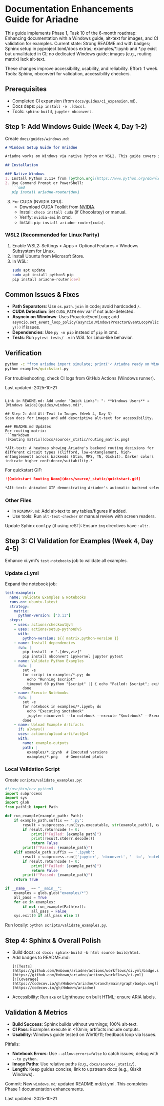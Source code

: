# Documentation Enhancements Guide for Ariadne

This guide implements Phase 1, Task 10 of the 6-month roadmap: Enhancing documentation with a Windows guide, alt-text for images, and CI validation for examples. Current state: Strong README.md with badges; Sphinx setup in pyproject.toml/docs extras; examples/*.ipynb and *.py exist but unvalidated in CI; no dedicated Windows guide; images (e.g., routing matrix) lack alt-text.

These changes improve accessibility, usability, and reliability. Effort: 1 week. Tools: Sphinx, nbconvert for validation, accessibility checkers.

## Prerequisites
- Completed CI expansion (from `docs/guides/ci_expansion.md`).
- Docs deps: `pip install -e .[docs]`.
- Tools: `sphinx-build`, `jupyter nbconvert`.

## Step 1: Add Windows Guide (Week 4, Day 1-2)
Create `docs/guides/windows.md`:

```markdown
# Windows Setup Guide for Ariadne

Ariadne works on Windows via native Python or WSL2. This guide covers installation, common issues, and best practices.

## Installation

### Native Windows
1. Install Python 3.11+ from [python.org](https://www.python.org/downloads/windows/).
2. Use Command Prompt or PowerShell:
   ```cmd
   pip install ariadne-router[dev]
   ```
3. For CUDA (NVIDIA GPU):
   - Download CUDA Toolkit from [NVIDIA](https://developer.nvidia.com/cuda-downloads).
   - Install: `choco install cuda` (if Chocolatey) or manual.
   - Verify: `nvidia-smi` in cmd.
   - Install: `pip install ariadne-router[cuda]`.

### WSL2 (Recommended for Linux Parity)
1. Enable WSL2: Settings > Apps > Optional Features > Windows Subsystem for Linux.
2. Install Ubuntu from Microsoft Store.
3. In WSL:
   ```bash
   sudo apt update
   sudo apt install python3-pip
   pip install ariadne-router[dev]
   ```

## Common Issues & Fixes
- **Path Separators**: Use `os.path.join` in code; avoid hardcoded `/`.
- **CUDA Detection**: Set `CUDA_PATH` env var if not auto-detected.
- **Asyncio on Windows**: Uses ProactorEventLoop; add `asyncio.set_event_loop_policy(asyncio.WindowsProactorEventLoopPolicy())` if issues.
- **Dependencies**: Use `py -m pip` instead of `pip` in cmd.
- **Tests**: Run `pytest tests/ -v` in WSL for Linux-like behavior.

## Verification
```cmd
python -c "from ariadne import simulate; print('✓ Ariadne ready on Windows!')"
python examples/quickstart.py
```

For troubleshooting, check CI logs from GitHub Actions (Windows runner).

Last updated: 2025-10-21
```

Link in README.md: Add under "Quick Links": "- **Windows Users** → [Windows Guide](guides/windows.md)".

## Step 2: Add Alt-Text to Images (Week 4, Day 3)
Scan docs for images and add descriptive alt-text for accessibility.

### README.md Updates
For routing matrix:
```markdown
![Routing matrix](docs/source/_static/routing_matrix.png)

*Alt-text: A heatmap showing Ariadne's backend routing decisions for different circuit types (Clifford, low-entanglement, high-entanglement) across backends (Stim, MPS, TN, Qiskit). Darker colors indicate higher confidence/suitability.*
```

For quickstart GIF:
```markdown
![Quickstart Routing Demo](docs/source/_static/quickstart.gif)

*Alt-text: Animated GIF demonstrating Ariadne's automatic backend selection for a Bell state circuit, showing routing to Qiskit with execution time and results.*
```

### Other Files
- In `ROADMAP.md`: Add alt-text to any tables/figures if added.
- Use tools: Run `alt-text-checker` or manual review with screen readers.

Update Sphinx conf.py (if using reST): Ensure `img` directives have `:alt:`.

## Step 3: CI Validation for Examples (Week 4, Day 4-5)
Enhance ci.yml's `test-notebooks` job to validate all examples.

### Update ci.yml
Expand the notebook job:
```yaml
test-examples:
  name: Validate Examples & Notebooks
  runs-on: ubuntu-latest
  strategy:
    matrix:
      python-version: ["3.11"]
  steps:
    - uses: actions/checkout@v4
    - uses: actions/setup-python@v5
      with:
        python-version: ${{ matrix.python-version }}
    - name: Install dependencies
      run: |
        pip install -e ".[dev,viz]"
        pip install nbconvert ipykernel jupyter pytest
    - name: Validate Python Examples
      run: |
        set -e
        for script in examples/*.py; do
          echo "Running $script"
          timeout 60 python "$script" || { echo "Failed: $script"; exit 1; }
        done
    - name: Execute Notebooks
      run: |
        set -e
        for notebook in examples/*.ipynb; do
          echo "Executing $notebook"
          jupyter nbconvert --to notebook --execute "$notebook" --ExecutePreprocessor.timeout=300 --allow-errors=false
        done
    - name: Upload Example Artifacts
      if: always()
      uses: actions/upload-artifact@v4
      with:
        name: example-outputs
        path: |
          examples/*.ipynb  # Executed versions
          examples/*.png    # Generated plots
```

### Local Validation Script
Create `scripts/validate_examples.py`:
```python
#!/usr/bin/env python3
import subprocess
import sys
import glob
from pathlib import Path

def run_example(example_path: Path):
    if example_path.suffix == '.py':
        result = subprocess.run([sys.executable, str(example_path)], capture_output=True, timeout=60)
        if result.returncode != 0:
            print(f"Failed: {example_path}")
            print(result.stderr.decode())
            return False
        print(f"Passed: {example_path}")
    elif example_path.suffix == '.ipynb':
        result = subprocess.run(['jupyter', 'nbconvert', '--to', 'notebook', '--execute', str(example_path), '--allow-errors=false'], timeout=300, capture_output=True)
        if result.returncode != 0:
            print(f"Failed: {example_path}")
            return False
        print(f"Passed: {example_path}")
    return True

if __name__ == "__main__":
    examples = glob.glob("examples/*")
    all_pass = True
    for ex in examples:
        if not run_example(Path(ex)):
            all_pass = False
    sys.exit(0 if all_pass else 1)
```

Run locally: `python scripts/validate_examples.py`.

## Step 4: Sphinx & Overall Polish
- Build docs: `cd docs; sphinx-build -b html source build/html`.
- Add badges to README.md:
  ```
  [![Tests](https://github.com/Hmbown/ariadne/actions/workflows/ci.yml/badge.svg)](https://github.com/Hmbown/ariadne/actions/workflows/ci.yml)
  [![Coverage](https://codecov.io/gh/Hmbown/ariadne/branch/main/graph/badge.svg)](https://codecov.io/gh/Hmbown/ariadne)
  ```
- Accessibility: Run `axe` or Lighthouse on built HTML; ensure ARIA labels.

## Validation & Metrics
- **Build Success**: Sphinx builds without warnings; 100% alt-text.
- **CI Pass**: Examples execute in <10min; artifacts include outputs.
- **Usability**: Windows guide tested on Win10/11; feedback loop via Issues.

Pitfalls:
- **Notebook Errors**: Use `--allow-errors=false` to catch issues; debug with `--to python`.
- **Image Paths**: Use relative paths (e.g., `docs/source/_static/`).
- **Length**: Keep guides concise; link to upstream docs (e.g., Qiskit Windows).

Commit: New `windows.md`; updated README.md/ci.yml. This completes Phase 1 documentation enhancements.

Last updated: 2025-10-21
